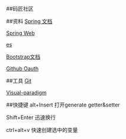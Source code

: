 ##码匠社区

##资料
[Spring 文档](https://spring.io/guides)

[Spring Web](https://spring.io/guides/gs/serving-web-content/)

[es](https://elasticsearch.cn/explore)

[Bootstrap文档](https://v3.bootcss.com/getting-started/)

[Github Oauth](https://developer.github.com/apps/building-oauth-apps/creating-an-oauth-app/)

##工具
[Git](https://git-scm.com/downloads)

[Visual-paradigm](https://www.visual-paradigm.com)

##快捷键
alt+Insert 打开generate getter&setter

Shift+Enter 迅速换行

ctrl+alt+v 快速创建选中的变量